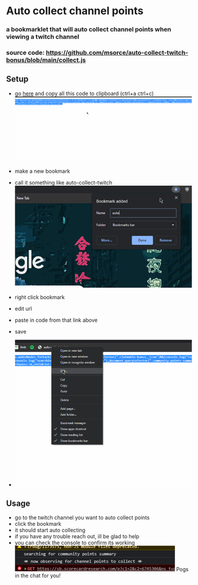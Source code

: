 # Auto collect channel points
### a bookmarklet that will auto collect channel points when viewing a twitch channel

### source code: https://github.com/msorce/auto-collect-twitch-bonus/blob/main/collect.js

## Setup
- go [here](https://raw.githubusercontent.com/msorce/auto-collect-twitch-bonus/main/collect.min.js) and copy all this code to clipboard (ctrl+a ctrl+c)<br>
![copy to clipboard](https://github.com/msorce/auto-collect-twitch-bonus/blob/main/readme-assets/select-all.gif?raw=true)

- make a new bookmark
- call it something like auto-collect-twitch <br>
![make new bookmark](https://github.com/msorce/auto-collect-twitch-bonus/blob/main/readme-assets/bookmark.gif?raw=true)

- right click bookmark
- edit url
- paste in code from that link above
- save<br>
- ![edit url](https://github.com/msorce/auto-collect-twitch-bonus/blob/main/readme-assets/edit-url.gif?raw=true)

## Usage
- go to the twitch channel you want to auto collect points 
- click the bookmark
- it should start auto collecting
- if you have any trouble reach out, ill be glad to help
- you can check the console to confirm its working
![console confirmation](https://github.com/msorce/auto-collect-twitch-bonus/blob/main/readme-assets/console.PNG?raw=true)
Pogs in the chat for you!

